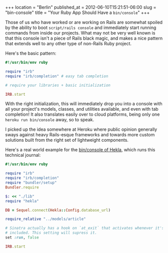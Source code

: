 +++
location = "Berlin"
published_at = 2012-06-10T15:21:51-06:00
slug = "bin-console"
title = "Your Ruby App Should Have a `bin/console`"
+++

Those of us who have worked or are working on Rails are somewhat spoiled by the ability to boot `script/rails console` and immediately start running commands from inside our projects. What may not be very well known is that this console isn't a piece of Rails black magic, and makes a nice pattern that extends well to any other type of non-Rails Ruby project.

Here's the basic pattern:

``` ruby
#!/usr/bin/env ruby

require "irb"
require "irb/completion" # easy tab completion

# require your libraries + basic initialization

IRB.start
```

With the right initialization, this will immediately drop you into a console with all your project's models, classes, and utilities available, and even with tab completion! It also translates easily over to cloud platforms, being only one `heroku run bin/console` away, so to speak.

I picked up the idea somewhere at Heroku where public opinion generally sways against heavy Rails-esque frameworks and towards more custom solutions built from the right set of lightweight components.

Here's a real world example for the [bin/console of Hekla](https://github.com/brandur/hekla/blob/master/bin/console), which runs this technical journal:

``` ruby
#!/usr/bin/env ruby

require "irb"
require "irb/completion"
require "bundler/setup"
Bundler.require

$: << "./lib"
require "hekla"

DB = Sequel.connect(Hekla::Config.database_url)

require_relative "../models/article"

# Sinatra actually has a hook on `at_exit` that activates whenever it's
# included. This setting will supress it.
set :run, false

IRB.start
```
